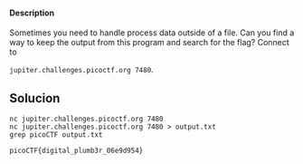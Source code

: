 #### Description

Sometimes you need to handle process data outside of a file. Can you find a way to keep the output from this program and search for the flag? Connect to 

`jupiter.challenges.picoctf.org 7480`.

## Solucion
```
nc jupiter.challenges.picoctf.org 7480
nc jupiter.challenges.picoctf.org 7480 > output.txt
grep picoCTF output.txt

```

```
picoCTF{digital_plumb3r_06e9d954}
```